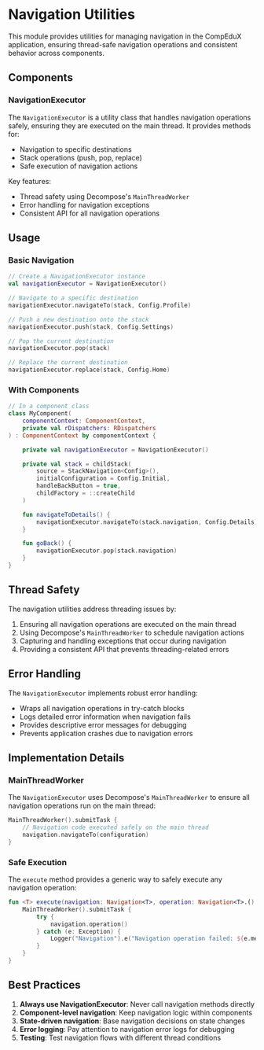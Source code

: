 # Navigation Utilities

This module provides utilities for managing navigation in the CompEduX application, ensuring thread-safe navigation operations and consistent behavior across components.

## Components

### NavigationExecutor

The `NavigationExecutor` is a utility class that handles navigation operations safely, ensuring they are executed on the main thread. It provides methods for:

- Navigation to specific destinations
- Stack operations (push, pop, replace)
- Safe execution of navigation actions

Key features:
- Thread safety using Decompose's `MainThreadWorker`
- Error handling for navigation exceptions
- Consistent API for all navigation operations

## Usage

### Basic Navigation

```kotlin
// Create a NavigationExecutor instance
val navigationExecutor = NavigationExecutor()

// Navigate to a specific destination
navigationExecutor.navigateTo(stack, Config.Profile)

// Push a new destination onto the stack
navigationExecutor.push(stack, Config.Settings)

// Pop the current destination
navigationExecutor.pop(stack)

// Replace the current destination
navigationExecutor.replace(stack, Config.Home)
```

### With Components

```kotlin
// In a component class
class MyComponent(
    componentContext: ComponentContext,
    private val rDispatchers: RDispatchers
) : ComponentContext by componentContext {

    private val navigationExecutor = NavigationExecutor()

    private val stack = childStack(
        source = StackNavigation<Config>(),
        initialConfiguration = Config.Initial,
        handleBackButton = true,
        childFactory = ::createChild
    )

    fun navigateToDetails() {
        navigationExecutor.navigateTo(stack.navigation, Config.Details)
    }

    fun goBack() {
        navigationExecutor.pop(stack.navigation)
    }
}
```

## Thread Safety

The navigation utilities address threading issues by:

1. Ensuring all navigation operations are executed on the main thread
2. Using Decompose's `MainThreadWorker` to schedule navigation actions
3. Capturing and handling exceptions that occur during navigation
4. Providing a consistent API that prevents threading-related errors

## Error Handling

The `NavigationExecutor` implements robust error handling:

- Wraps all navigation operations in try-catch blocks
- Logs detailed error information when navigation fails
- Provides descriptive error messages for debugging
- Prevents application crashes due to navigation errors

## Implementation Details

### MainThreadWorker

The `NavigationExecutor` uses Decompose's `MainThreadWorker` to ensure all navigation operations run on the main thread:

```kotlin
MainThreadWorker().submitTask {
    // Navigation code executed safely on the main thread
    navigation.navigateTo(configuration)
}
```

### Safe Execution

The `execute` method provides a generic way to safely execute any navigation operation:

```kotlin
fun <T> execute(navigation: Navigation<T>, operation: Navigation<T>.() -> Unit) {
    MainThreadWorker().submitTask {
        try {
            navigation.operation()
        } catch (e: Exception) {
            Logger("Navigation").e("Navigation operation failed: ${e.message}")
        }
    }
}
```

## Best Practices

1. **Always use NavigationExecutor**: Never call navigation methods directly
2. **Component-level navigation**: Keep navigation logic within components
3. **State-driven navigation**: Base navigation decisions on state changes
4. **Error logging**: Pay attention to navigation error logs for debugging
5. **Testing**: Test navigation flows with different thread conditions
